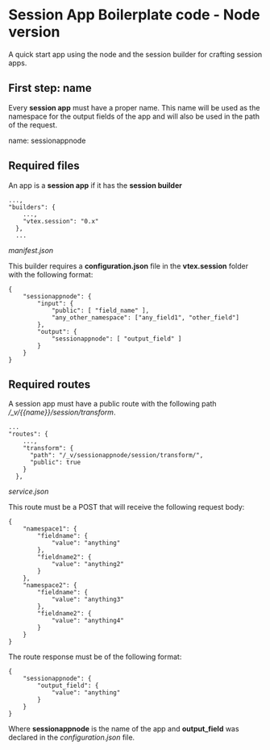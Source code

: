 # Session App Boilerplate code - Node version

A quick start app using the node and the session builder for crafting session apps.

## First step: name

Every **session app** must have a proper name. This name will be used as the namespace for the output fields of the app and will also be used in the path of the request.

name: sessionappnode

## Required files

An app is a **session app** if it has the **session builder**
```
...,
"builders": {
    ...,
    "vtex.session": "0.x"
  },
  ...
```
*manifest.json*

This builder requires a **configuration.json** file in the **vtex.session** folder with the following format:
```
{
	"sessionappnode": {
		"input": {
			"public": [ "field_name" ],
            "any_other_namespace": ["any_field1", "other_field"]		
		},
		"output": {
			"sessionappnode": [ "output_field" ]
		}		
	}
}
```

## Required routes

A session app must have a public route with the following path */_v/{{name}}/session/transform*.
```
...
"routes": {    
    ...,
    "transform": {
      "path": "/_v/sessionappnode/session/transform/",
      "public": true
    }
  },
```
*service.json*


This route must be a POST that will receive the following request body:
```
{
	"namespace1": {
		"fieldname": {
			"value": "anything"
		},
		"fieldname2": {
			"value": "anything2"
		}
	},
    "namespace2": {
		"fieldname": {
			"value": "anything3"
		},
		"fieldname2": {
			"value": "anything4"
		}
	}
}
```

The route response must be of the following format:
```
{
	"sessionappnode": {
		"output_field": {
			"value": "anything"
		}	
	}
}
```
Where **sessionappnode** is the name of the app and **output_field** was declared in the *configuration.json* file.